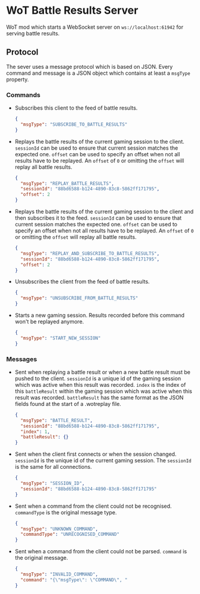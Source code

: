 # WoT Battle Results Server
WoT mod which starts a WebSocket server on `ws://localhost:61942` for serving battle results.

## Protocol
The sever uses a message protocol which is based on JSON. 
Every command and message is a JSON object which contains at least a `msgType` property.

### Commands
-   Subscribes this client to the feed of battle results.
    ```json
    {
      "msgType": "SUBSCRIBE_TO_BATTLE_RESULTS"
    }
    ```


-   Replays the battle results of the current gaming session to the client.
    `sessionId` can be used to ensure that current session matches the expected one.
    `offset` can be used to specify an offset when not all results have to be replayed.
    An `offset` of `0` or omitting the `offset` will replay all battle results.
    ```json
    {
      "msgType": "REPLAY_BATTLE_RESULTS",
      "sessionId": "88bd6588-b124-4890-83c8-5862ff171795",
      "offset": 2
    }
    ```

-   Replays the battle results of the current gaming session to the client and then subscribes it to the feed.
    `sessionId` can be used to ensure that current session matches the expected one.
    `offset` can be used to specify an offset when not all results have to be replayed.
    An `offset` of `0` or omitting the `offset` will replay all battle results.
    ```json
    {
      "msgType": "REPLAY_AND_SUBSCRIBE_TO_BATTLE_RESULTS",
      "sessionId": "88bd6588-b124-4890-83c8-5862ff171795",
      "offset": 2
    }
    ```

-   Unsubscribes the client from the feed of battle results.
    ```json
    {
      "msgType": "UNSUBSCRIBE_FROM_BATTLE_RESULTS"
    }
    ```
    
-   Starts a new gaming session. Results recorded before this command won't be replayed anymore.
    ```json
    {
      "msgType": "START_NEW_SESSION"
    }
    ```
    

### Messages
-   Sent when replaying a battle result or when a new battle result must be pushed to the client.
    `sessionId` is a unique id of the gaming session which was active when this result was recorded.
    `index` is the index of this `battleResult` within the gaming session which was active when this result was recorded. 
    `battleResult` has the same format as the JSON fields found at the start of a .wotreplay file.
    ```json
    {
      "msgType": "BATTLE_RESULT",
      "sessionId": "88bd6588-b124-4890-83c8-5862ff171795",
      "index": 1,
      "battleResult": {}
    }
    ```
    
-   Sent when the client first connects or when the session changed.
    `sessionId` is the unique id of the current gaming session. The `sessionId` is the same for all connections.
    ```json
    {
      "msgType": "SESSION_ID",
      "sessionId": "88bd6588-b124-4890-83c8-5862ff171795"
    }
    ```
    
-   Sent when a command from the client could not be recognised.
    `commandType` is the original message type.
    ```json
    {
      "msgType": "UNKNOWN_COMMAND",
      "commandType": "UNRECOGNISED_COMMAND"
    }
    ```
    
-   Sent when a command from the client could not be parsed.
    `command` is the original message.
    ```json
    {
      "msgType": "INVALID_COMMAND",
      "command": "{\"msgType\": \"COMMAND\", "
    }
    ```